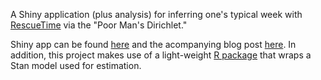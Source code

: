 A Shiny application (plus analysis) for inferring one's typical week with [RescueTime](https://www.rescuetime.com) via the "Poor Man's Dirichlet."

Shiny app can be found [here](https://willwolf.shinyapps.io/rescue-time-estimation/) and the acompanying blog post [here](http://willwolf.io/en/2017/02/03/bayesian-estimation-of-rescuetime-productivity/). In addition, this project makes use of a light-weight [R package](https://github.com/cavaunpeu/RescueTimeEstimator) that wraps a Stan model used for estimation.

